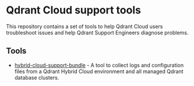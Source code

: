 # Qdrant Cloud support tools

This repository contains a set of tools to help Qdrant Cloud users troubleshoot issues and help Qdrant Support Engineers diagnose problems.

## Tools

- [hybrid-cloud-support-bundle](./hybrid-cloud-support-bundle/README.md) - A tool to collect logs and configuration files from a Qdrant Hybrid Cloud environment and all managed Qdrant database clusters.